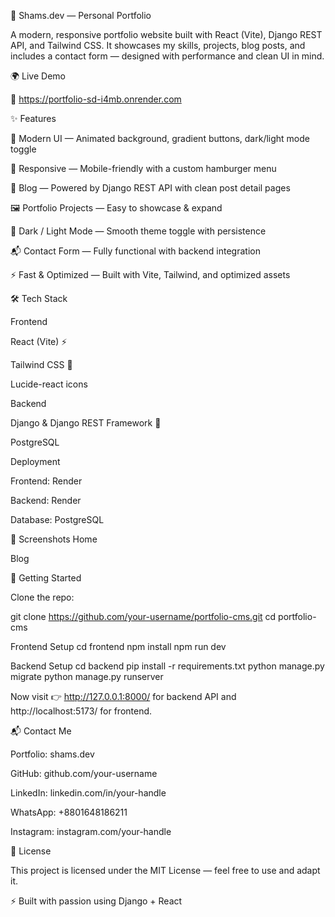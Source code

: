 📌 Shams.dev — Personal Portfolio

A modern, responsive portfolio website built with React (Vite), Django REST API, and Tailwind CSS.
It showcases my skills, projects, blog posts, and includes a contact form — designed with performance and clean UI in mind.

🌍 Live Demo

🔗 https://portfolio-sd-i4mb.onrender.com

✨ Features

🎨 Modern UI — Animated background, gradient buttons, dark/light mode toggle

📱 Responsive — Mobile-friendly with a custom hamburger menu

📝 Blog — Powered by Django REST API with clean post detail pages

🖼 Portfolio Projects — Easy to showcase & expand

🌙 Dark / Light Mode — Smooth theme toggle with persistence

📬 Contact Form — Fully functional with backend integration

⚡ Fast & Optimized — Built with Vite, Tailwind, and optimized assets

🛠 Tech Stack

Frontend

React (Vite) ⚡

Tailwind CSS 🎨

Lucide-react icons

Backend

Django & Django REST Framework 🐍

PostgreSQL

Deployment

Frontend: Render

Backend: Render

Database: PostgreSQL

📸 Screenshots
Home

Blog

🚀 Getting Started

Clone the repo:

git clone https://github.com/your-username/portfolio-cms.git
cd portfolio-cms

Frontend Setup
cd frontend
npm install
npm run dev

Backend Setup
cd backend
pip install -r requirements.txt
python manage.py migrate
python manage.py runserver


Now visit 👉 http://127.0.0.1:8000/ for backend API and http://localhost:5173/ for frontend.

📬 Contact Me

Portfolio: shams.dev

GitHub: github.com/your-username

LinkedIn: linkedin.com/in/your-handle

WhatsApp: +8801648186211

Instagram: instagram.com/your-handle

📄 License

This project is licensed under the MIT License — feel free to use and adapt it.

⚡ Built with passion using Django + React
